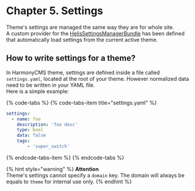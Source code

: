 # Chapter 5. Settings

Theme's settings are managed the same way they are for whole site.  
A custom provider for the [HelisSettingsManagerBundle](https://packagist.org/packages/helis/settings-manager-bundle) has been defined that automatically load settings from the current active theme.

## How to write settings for a theme?

In HarmonyCMS theme, settings are defined inside a file called `settings.yaml`, located at the root of your theme. However normalized data need to be written in your YAML file.  
Here is a simple example:

{% code-tabs %}
{% code-tabs-item title="settings.yaml" %}
```yaml
settings:
  - name: foo
    description: 'foo desc'
    type: bool
    data: false
    tags:
        - 'super_switch'
```
{% endcode-tabs-item %}
{% endcode-tabs %}

{% hint style="warning" %}
**Attention**  
Theme's settings cannot specify a `domain` key. The domain will always be equals to `theme` for internal use only.
{% endhint %}

